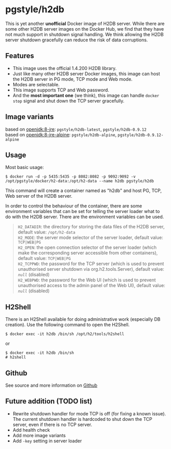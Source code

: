 # pgstyle/h2db
This is yet another **unofficial** Docker image of H2DB server. While there are some other H2DB server images on the Docker Hub, we find that they have not much support in shutdown signal handling. We think allowing the H2DB server shutdown gracefully can reduce the risk of data corruptions.

## Features
- This image uses the official 1.4.200 H2DB library.
- Just like many other H2DB server Docker images, this image can host the H2DB server in PG mode, TCP mode and Web mode.
- Modes are selectable.
- This image supports TCP and Web password.
- And the **most important one** (we think), this image can handle `docker stop` signal and shut down the TCP server gracefully.

## Image variants
based on [openjdk:8-jre](https://hub.docker.com/_/openjdk): `pgstyle/h2db-latest`, `pgstyle/h2db-0.9.12`  
based on [openjdk:8-jre-alpine](https://hub.docker.com/_/openjdk): `pgstyle/h2db-alpine`, `pgstyle/h2db-0.9.12-alpine`

## Usage
Most basic usage:  
```
$ docker run -d -p 5435:5435 -p 8082:8082 -p 9092:9092 -v /opt/pgstyle/docker/h2-data:/opt/h2-data --name h2db pgstyle/h2db
```
This command will create a container named as "h2db" and host PG, TCP, Web server of the H2DB server.

In order to control the behaviour of the container, there are some environment variables that can be set for telling the server loader what to do with the H2DB server. There are the environment variables can be used.

> `H2_DATADIR`: the directory for storing the data files of the H2DB server, default value: `/opt/h2-data`  
> `H2_MODE`: the server mode selector of the server loader, default value: `TCP|WEB|PG`  
> `H2_OPEN`: the open connection selector of the server loader (which make the corresponding server accessible from other containers), default value: `TCP|WEB|PG`  
> `H2_TCPPWD`: the password for the TCP server (which is used to prevent unauthorised server shutdown via org.h2.tools.Server), default value: _`null`_ (disabled)  
> `H2_WEBPWD`: the password for the Web UI (which is used to prevent unauthorised access to the admin panel of the Web UI), default value: _`null`_ (disabled)

## H2Shell
There is an H2Shell available for doing administrative work (especially DB creation). Use the following command to open the H2Shell.
```
$ docker exec -it h2db /bin/sh /opt/h2/tools/h2shell
```
or
```
$ docker exec -it h2db /bin/sh
# h2shell
```

## Github
See source and more information on [Github](https://github.com/pgstyle/docker-h2db)

## Future addition (TODO list)
- Rewrite shutdown handler for mode TCP is off (for fixing a known issue). The current shutdown handler is hardcoded to shut down the TCP server, even if there is no TCP server.
- Add health check
- Add more image variants
- Add `-key` setting in server loader

